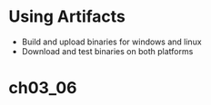 # Using Artifacts

- Build and upload binaries for windows and linux
- Download and test binaries on both platforms
# ch03_06
